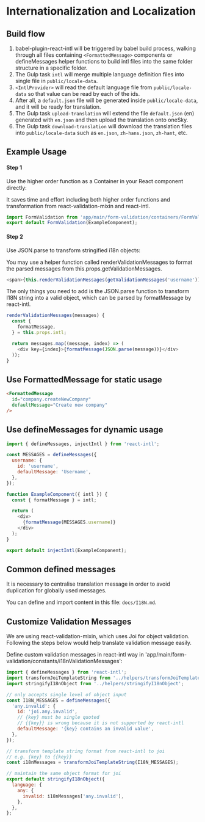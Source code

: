 # Internationalization and Localization

## Build flow

1. babel-plugin-react-intl will be triggered by babel build process,
walking through all files containing `<FormattedMessage>` components
or defineMessages helper functions to build intl files into the same folder structure in a specific folder.
2. The Gulp task `intl` will merge multiple language definition files into single file in `public/locale-data`.
3. `<IntlProvider>` will read the default language file from `public/locale-data` so that value can be read by each of the ids.
4. After all, a `default.json` file will be generated inside `public/locale-data`, and it will be ready for translation.
5. The Gulp task `upload-translation` will extend the file `default.json` (en) generated with `en.json` and then upload the translation onto oneSky.
6. The Gulp task `download-translation` will download the translation files into `public/locale-data` such as `en.json`,  `zh-hans.json`, `zh-hant`, etc.

## Example Usage

#### Step 1
Use the higher order function as a Container in your React component directly:

It saves time and effort including both higher order functions
and transformation from react-validation-mixin and react-intl.

```javascript
import FormValidation from 'app/main/form-validation/containers/FormValidation';
export default FormValidation(ExampleComponent);
```

#### Step 2
Use JSON.parse to transform stringified i18n objects:

You may use a helper function called renderValidationMessages
to format the parsed messages from this.props.getValidationMessages.

```javascript
<span>{this.renderValidationMessages(getValidationMessages('username'))}</span>
```

The only things you need to add is the JSON.parse function to transform I18N string
into a valid object, which can be parsed by formatMessage by react-intl.

```javascript
renderValidationMessages(messages) {
  const {
    formatMessage,
  } = this.props.intl;

  return messages.map((message, index) => (
    <div key={index}>{formatMessage(JSON.parse(message))}</div>
  ));
}
```

## Use FormattedMessage for static usage

```html
<FormattedMessage
  id="company.createNewCompany"
  defaultMessage="Create new company"
/>
```

## Use defineMessages for dynamic usage

```javascript
import { defineMessages, injectIntl } from 'react-intl';

const MESSAGES = defineMessages({
  username: {
    id: 'username',
    defaultMessage: 'Username',
  },
});

function ExampleComponent({ intl }) {
  const { formatMessage } = intl;

  return (
    <div>
      {formatMessage(MESSAGES.username)}
    </div>
  );
}

export default injectIntl(ExampleComponent);
```

## Common defined messages

It is necessary to centralise translation message in order to avoid duplication for globally used messages.

You can define and import content in this file: `docs/I18N.md`.

## Customize Validation Messages

We are using react-validation-mixin, which uses Joi for object validation.
Following the steps below would help translate validation message easily.

Define custom validation messages in react-intl way in 'app/main/form-validation/constants/i18nValidationMessages':

```javascript
import { defineMessages } from 'react-intl';
import transformJoiTemplateString from '../helpers/transformJoiTemplateString';
import stringifyI18nObject from '../helpers/stringifyI18nObject';

// only accepts single level of object input
const I18N_MESSAGES = defineMessages({
  'any.invalid': {
    id: 'joi.any.invalid',
    // {key} must be single quoted
    // {{key}} is wrong because it is not supported by react-intl
    defaultMessage: '{key} contains an invalid value',
  },
});

// transform template string format from react-intl to joi
// e.g. {key} to {{key}}
const i18nMessages = transformJoiTemplateString(I18N_MESSAGES);

// maintain the same object format for joi
export default stringifyI18nObject({
  language: {
    any: {
      invalid: i18nMessages['any.invalid'],
    },
  },
};
```
